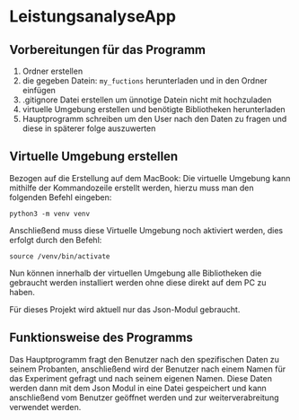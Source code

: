 # LeistungsanalyseApp

## Vorbereitungen für das Programm

1. Ordner erstellen
2. die gegeben Datein: ```my_fuctions``` herunterladen und in den Ordner einfügen
3. .gitignore Datei erstellen um ünnotige Datein nicht mit hochzuladen
4. virtuelle Umgebung erstellen und benötigte Bibliotheken herunterladen
5. Hauptprogramm schreiben um den User nach den Daten zu fragen und diese in späterer folge auszuwerten

## Virtuelle Umgebung erstellen
Bezogen auf die Erstellung auf dem MacBook:
Die virtuelle Umgebung kann mithilfe der Kommandozeile erstellt werden, hierzu muss man den folgenden Befehl eingeben:

```python3 -m venv venv```

Anschließend muss diese Virtuelle Umgebung noch aktiviert werden, dies erfolgt durch den Befehl:

```source /venv/bin/activate```

Nun können innerhalb der virtuellen Umgebung alle Bibliotheken die gebraucht werden installiert werden ohne diese direkt auf dem PC zu haben.

Für dieses Projekt wird aktuell nur das Json-Modul gebraucht.

## Funktionsweise des Programms 

Das Hauptprogramm fragt den Benutzer nach den spezifischen Daten zu seinem Probanten, anschließend wird der Benutzer nach einem Namen 
für das Experiment gefragt und nach seinem eigenen Namen. Diese Daten werden dann mit dem Json Modul in eine Datei gespeichert und kann anschließend vom Benutzer geöffnet werden und zur weiterverabreitung verwendet werden.

